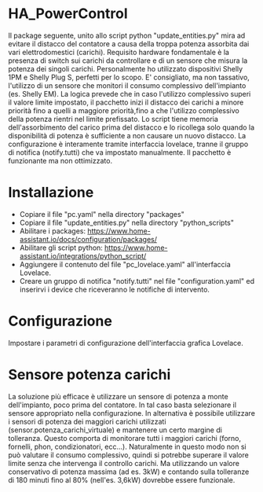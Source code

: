 # HA_PowerControl
Il package seguente, unito allo script python "update_entities.py" mira ad evitare il distacco del contatore a causa della troppa potenza assorbita dai vari elettrodomestici (carichi).
Requisito hardware fondamentale è la presenza di switch sui carichi da controllare e di un sensore che misura la potenza dei singoli carichi. 
Personalmente ho utilizzato dispositivi Shelly 1PM e Shelly Plug S, perfetti per lo scopo.
E' consigliato, ma non tassativo, l'utilizzo di un sensore che monitori il consumo complessivo dell'impianto (es. Shelly EM).
La logica prevede che in caso l'utilizzo complessivo superi il valore limite impostato, il pacchetto inizi il distacco dei carichi a minore priorità fino a quelli a maggiore priorità,fino a che l'utilizzo complessivo della potenza rientri nel limite prefissato.
Lo script tiene memoria dell'assorbimento del carico prima del distacco e lo ricollega solo quando la disponibilità di potenza è sufficiente a non causare un nuovo distacco.
La configurazione è interamente tramite interfaccia lovelace, tranne il gruppo di notifica (notify.tutti) che va impostato manualmente.
Il pacchetto è funzionante ma non ottimizzato.

# Installazione
- Copiare il file "pc.yaml" nella directory "packages"
- Copiare il file "update_entities.py" nella directory "python_scripts"
- Abilitare i packages: https://www.home-assistant.io/docs/configuration/packages/
- Abilitare gli script python: https://www.home-assistant.io/integrations/python_script/
- Aggiungere il contenuto del file "pc_lovelace.yaml" all'interfaccia Lovelace.
- Creare un gruppo di notifica "notify.tutti" nel file "configuration.yaml" ed inserirvi i device che riceveranno le notifiche di intervento.

# Configurazione
Impostare i parametri di configurazione dell'interfaccia grafica Lovelace.

# Sensore potenza carichi
La soluzione più efficace è utilizzare un sensore di potenza a monte dell'impianto, poco prima del contatore. In tal caso basta selezionare il sensore appropriato nella configurazione.
In alternativa è possibile utilizzare i sensori di potenza dei maggiori carichi utilizzati (sensor.potenza_carichi_virtuale) e mantenere un certo margine di tolleranza.
Questo comporta di monitorare tutti i maggiori carichi (forno, fornelli, phon, condizionatori, ecc...).
Naturalmente in questo modo non si può valutare il consumo complessivo, quindi si potrebbe superare il valore limite senza che intervenga il controllo carichi.
Ma utilizzando un valore conservativo di potenza massima (ad es. 3kW) e contando sulla tolleranze di 180 minuti fino al 80% (nell'es. 3,6kW) dovrebbe essere funzionale.
